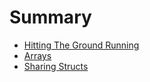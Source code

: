 # Summary

- [Hitting The Ground Running](./introduction/index.md)
- [Arrays](./arrays/index.md)
- [Sharing Structs](./structs/index.md)
